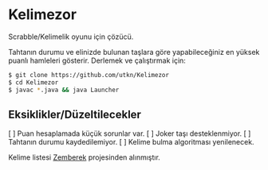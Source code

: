 # Kelimezor
Scrabble/Kelimelik oyunu için çözücü.

Tahtanın durumu ve elinizde bulunan taşlara göre yapabileceğiniz en yüksek puanlı hamleleri gösterir.
Derlemek ve çalıştırmak için:
```bash
$ git clone https://github.com/utkn/Kelimezor
$ cd Kelimezor
$ javac *.java && java Launcher
```

## Eksiklikler/Düzeltilecekler
[ ] Puan hesaplamada küçük sorunlar var.
[ ] Joker taşı desteklenmiyor.
[ ] Tahtanın durumu kaydedilemiyor.
[ ] Kelime bulma algoritması yenilenecek.

Kelime listesi [Zemberek](https://code.google.com/archive/p/zemberek/source) projesinden alınmıştır.
